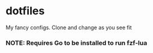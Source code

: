# dotfiles

My fancy configs. Clone and change as you see fit

### NOTE: Requires Go to be installed to run fzf-lua
